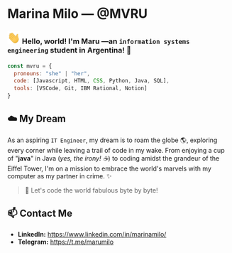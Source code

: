 # Marina Milo — @MVRU 

### <img src="https://github.com/MVRU/MVRU/blob/67b61b905c963ac5f2e013cd330c1c9a172aa2d3/Hi.gif" width="29px"> Hello, world! I'm Maru —an ```information systems engineering``` student in Argentina! 🧉

```javascript
const mvru = {
  pronouns: "she" | "her",
  code: [Javascript, HTML, CSS, Python, Java, SQL],
  tools: [VSCode, Git, IBM Rational, Notion]
}
```

## ☁️ My Dream
As an aspiring ```IT Engineer```, my dream is to roam the globe 🌎, exploring every corner while leaving a trail of code in my wake. From enjoying a cup of "**java**" in Java (_yes, the irony! ☕️_) to coding amidst the grandeur of the Eiffel Tower, I'm on a mission to embrace the world's marvels with my computer as my partner in crime. ✨

> 🤖 Let's code the world fabulous byte by byte!

## 📫 Contact Me
- **LinkedIn:** https://www.linkedin.com/in/marinamilo/
- **Telegram:** https://t.me/marumilo

<!--
**MVRU/MVRU** is a ✨ _special_ ✨ repository because its `README.md` (this file) appears on your GitHub profile.

Here are some ideas to get you started:

- 🔭 I’m currently working on ...
- 🌱 I’m currently learning ...
- 👯 I’m looking to collaborate on ...
- 🤔 I’m looking for help with ...
- 💬 Ask me about ...
- 📫 How to reach me: ...
- 😄 Pronouns: ...
- ⚡ Fun fact: ...
-->
